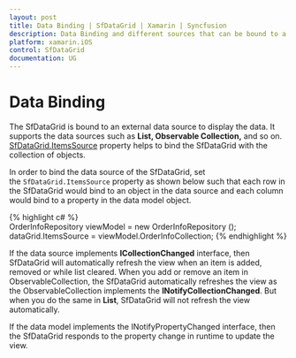```yaml
---
layout: post
title: Data Binding | SfDataGrid | Xamarin | Syncfusion
description: Data Binding and different sources that can be bound to a SfDataGrid.
platform: xamarin.iOS
control: SfDataGrid
documentation: UG
---
```


# Data Binding

The SfDataGrid is bound to an external data source to display the data. It supports the data sources such as **List, Observable Collection,** and so on. [SfDataGrid.ItemsSource](http://help.syncfusion.com/cr/cref_files/xamarin/sfdatagrid/Syncfusion.SfDataGrid.XForms~Syncfusion.SfDataGrid.XForms.SfDataGrid~ItemsSource.html) property helps to bind the SfDataGrid with the collection of objects.

In order to bind the data source of the SfDataGrid, set the `SfDataGrid.ItemsSource` property as shown below such that each row in the SfDataGrid would bind to an object in the data source and each column would bind to a property in the data model object.

{% highlight c# %}
OrderInfoRepository viewModel = new OrderInfoRepository ();
dataGrid.ItemsSource = viewModel.OrderInfoCollection; 
{% endhighlight %} 

If the data source implements **ICollectionChanged** interface, then SfDataGrid will automatically refresh the view when an item is added, removed or while list cleared. When you add or remove an item in ObservableCollection, the SfDataGrid automatically refreshes the view as the ObservableCollection implements the **INotifyCollectionChanged**. But when you do the same in **List**, SfDataGrid will not refresh the view automatically.

If the data model implements the INotifyPropertyChanged interface, then the SfDataGrid responds to the property change in runtime to update the view.
